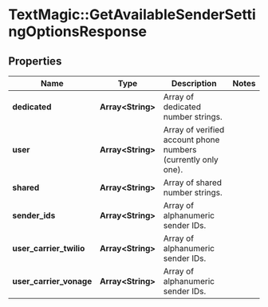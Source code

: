 # TextMagic::GetAvailableSenderSettingOptionsResponse

## Properties
Name | Type | Description | Notes
------------ | ------------- | ------------- | -------------
**dedicated** | **Array&lt;String&gt;** | Array of dedicated number strings. | 
**user** | **Array&lt;String&gt;** | Array of verified account phone numbers (currently only one). | 
**shared** | **Array&lt;String&gt;** | Array of shared number strings. | 
**sender_ids** | **Array&lt;String&gt;** | Array of alphanumeric sender IDs. | 
**user_carrier_twilio** | **Array&lt;String&gt;** | Array of alphanumeric sender IDs. | 
**user_carrier_vonage** | **Array&lt;String&gt;** | Array of alphanumeric sender IDs. | 


